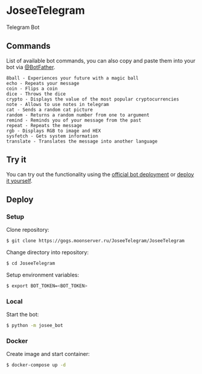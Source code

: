 # JoseeTelegram

Telegram Bot

## Commands

List of available bot commands, you can also copy and paste them into your bot via [@BotFather](https://t.me/BotFather).

```
8ball - Experiences your future with a magic ball
echo - Repeats your message
coin - Flips a coin
dice - Throws the dice
crypto - Displays the value of the most popular cryptocurrencies
note - Allows to use notes in telegram
cat - Sends a random cat picture
random - Returns a random number from one to argument
remind - Reminds you of your message from the past
repeat - Repeats the message
rgb - Displays RGB to image and HEX
sysfetch - Gets system information
translate - Translates the message into another language
```

## Try it

You can try out the functionality using the [official bot deployment](https://t.me/JoseeYamamuraBot) or [deploy it yourself](#deploy).

## Deploy

### Setup

Clone repository:

```bash
$ git clone https://gogs.moonserver.ru/JoseeTelegram/JoseeTelegram
```

Change directory into repository:

```bash
$ cd JoseeTelegram
```

Setup environment variables:

```bash
$ export BOT_TOKEN=<BOT_TOKEN>
```

### Local

Start the bot:

```bash
$ python -m josee_bot
```

### Docker

Create image and start container:

```bash
$ docker-compose up -d
```